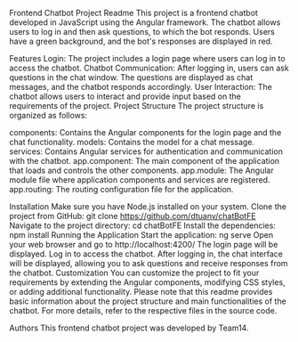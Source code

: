 Frontend Chatbot Project Readme
This project is a frontend chatbot developed in JavaScript using the Angular framework. The chatbot allows users to log in and then ask questions, to which the bot responds. Users have a green background, and the bot's responses are displayed in red.

Features
Login: The project includes a login page where users can log in to access the chatbot.
Chatbot Communication: After logging in, users can ask questions in the chat window. The questions are displayed as chat messages, and the chatbot responds accordingly.
User Interaction: The chatbot allows users to interact and provide input based on the requirements of the project.
Project Structure
The project structure is organized as follows:


components: Contains the Angular components for the login page and the chat functionality.
models: Contains the model for a chat message.
services: Contains Angular services for authentication and communication with the chatbot.
app.component: The main component of the application that loads and controls the other components.
app.module: The Angular module file where application components and services are registered.
app.routing: The routing configuration file for the application.

Installation
Make sure you have Node.js installed on your system.
Clone the project from GitHub: git clone https://github.com/dtuanv/chatBotFE
Navigate to the project directory: cd chatBotFE
Install the dependencies: npm install
Running the Application
Start the application: ng serve
Open your web browser and go to http://localhost:4200/
The login page will be displayed.
Log in to access the chatbot.
After logging in, the chat interface will be displayed, allowing you to ask questions and receive responses from the chatbot.
Customization
You can customize the project to fit your requirements by extending the Angular components, modifying CSS styles, or adding additional functionality. Please note that this readme provides basic information about the project structure and main functionalities of the chatbot. For more details, refer to the respective files in the source code.

Authors
This frontend chatbot project was developed by Team14.
